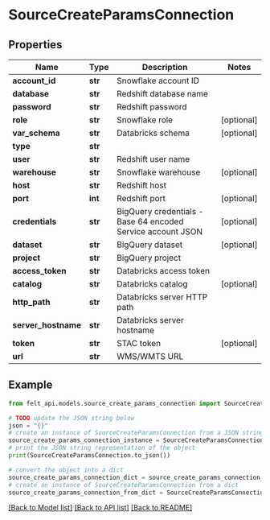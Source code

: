 # SourceCreateParamsConnection


## Properties

Name | Type | Description | Notes
------------ | ------------- | ------------- | -------------
**account_id** | **str** | Snowflake account ID | 
**database** | **str** | Redshift database name | 
**password** | **str** | Redshift password | 
**role** | **str** | Snowflake role | [optional] 
**var_schema** | **str** | Databricks schema | [optional] 
**type** | **str** |  | 
**user** | **str** | Redshift user name | 
**warehouse** | **str** | Snowflake warehouse | [optional] 
**host** | **str** | Redshift host | 
**port** | **int** | Redshift port | [optional] 
**credentials** | **str** | BigQuery credentials - Base 64 encoded Service account JSON | [optional] 
**dataset** | **str** | BigQuery dataset | [optional] 
**project** | **str** | BigQuery project | 
**access_token** | **str** | Databricks access token | 
**catalog** | **str** | Databricks catalog | [optional] 
**http_path** | **str** | Databricks server HTTP path | 
**server_hostname** | **str** | Databricks server hostname | 
**token** | **str** | STAC token | [optional] 
**url** | **str** | WMS/WMTS URL | 

## Example

```python
from felt_api.models.source_create_params_connection import SourceCreateParamsConnection

# TODO update the JSON string below
json = "{}"
# create an instance of SourceCreateParamsConnection from a JSON string
source_create_params_connection_instance = SourceCreateParamsConnection.from_json(json)
# print the JSON string representation of the object
print(SourceCreateParamsConnection.to_json())

# convert the object into a dict
source_create_params_connection_dict = source_create_params_connection_instance.to_dict()
# create an instance of SourceCreateParamsConnection from a dict
source_create_params_connection_from_dict = SourceCreateParamsConnection.from_dict(source_create_params_connection_dict)
```
[[Back to Model list]](../README.md#documentation-for-models) [[Back to API list]](../README.md#documentation-for-api-endpoints) [[Back to README]](../README.md)


